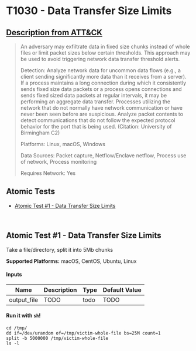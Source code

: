 # T1030 - Data Transfer Size Limits
## [Description from ATT&CK](https://attack.mitre.org/wiki/Technique/T1030)
<blockquote>An adversary may exfiltrate data in fixed size chunks instead of whole files or limit packet sizes below certain thresholds. This approach may be used to avoid triggering network data transfer threshold alerts.

Detection: Analyze network data for uncommon data flows (e.g., a client sending significantly more data than it receives from a server). If a process maintains a long connection during which it consistently sends fixed size data packets or a process opens connections and sends fixed sized data packets at regular intervals, it may be performing an aggregate data transfer. Processes utilizing the network that do not normally have network communication or have never been seen before are suspicious. Analyze packet contents to detect communications that do not follow the expected protocol behavior for the port that is being used. (Citation: University of Birmingham C2)

Platforms: Linux, macOS, Windows

Data Sources: Packet capture, Netflow/Enclave netflow, Process use of network, Process monitoring

Requires Network: Yes</blockquote>

## Atomic Tests

- [Atomic Test #1 - Data Transfer Size Limits](#atomic-test-1---data-transfer-size-limits)


<br/>

## Atomic Test #1 - Data Transfer Size Limits
Take a file/directory, split it into 5Mb chunks

**Supported Platforms:** macOS, CentOS, Ubuntu, Linux


#### Inputs
| Name | Description | Type | Default Value | 
|------|-------------|------|---------------|
| output_file | TODO | todo | TODO|

#### Run it with `sh`!
```
cd /tmp/
dd if=/dev/urandom of=/tmp/victim-whole-file bs=25M count=1
split -b 5000000 /tmp/victim-whole-file
ls -l
```
<br/>
